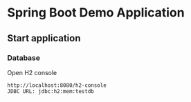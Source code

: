 # Spring Boot Demo Application
## Start application
### Database
Open H2 console
```
http://localhost:8080/h2-console
JDBC URL: jdbc:h2:mem:testdb
```
